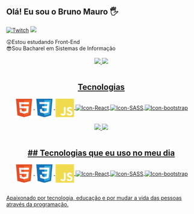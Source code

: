 ## Olá! Eu sou o Bruno Mauro 🖐️

[![Twitch](	https://img.shields.io/badge/Gmail-D14836?style=for-the-badge&logo=gmail&logoColor=white)](https://mailto:brunomtb08@gmail.com)
<a href="https://www.linkedin.com/in/brunosmauro/" target="_blank"><img src="https://img.shields.io/badge/-LinkedIn-%230077B5?style=for-the-badge&logo=linkedin&logoColor=white" target="_blank"></a><br/> 

<div align="left">
  😲Estou estudando Front-End
   <br>
  <!-😊Queria trabalhar com Web Design
    <br> 
  <!-🙄Tenho 18 anos
   <br> 
  😎Sou Bacharel em Sistemas de Informação
  <br><br>
  
  
  <div align="center">
  <a href="https://github.com/ananazario">
  <img height="180em" src="https://github-readme-stats.vercel.app/api?username=anazario&show_icons=true&theme=dracula&include_all_commits=true&count_private=true"/>
  <img height="180em" src="https://github-readme-stats.vercel.app/api/top-langs/?username=ananazario&layout=compact&langs_count=7&theme=dracula"/>
</div>

<div style="display: inline_block" align="center"><br>
<h2 align="center"> Tecnologias </h2>
  <img align="center" alt="Icon-HTML" height="50" width="50" src="https://raw.githubusercontent.com/devicons/devicon/master/icons/html5/html5-original.svg" />
  <img align="center" alt="Icon-CSS" height="50" width="50" src="https://raw.githubusercontent.com/devicons/devicon/master/icons/css3/css3-original.svg" />
  <img align="center" alt="Icon-Javascript" height="50" width="50" src="https://raw.githubusercontent.com/devicons/devicon/master/icons/javascript/javascript-plain.svg" />
  <img align="center" alt="Icon-React" height="50" width="50" src="https://cdn.jsdelivr.net/gh/devicons/devicon/icons/react/react-original.svg" />
  <img align="center" alt="Icon-SASS" height="50" width="50" src="https://cdn.jsdelivr.net/gh/devicons/devicon/icons/sass/sass-original.svg" />
  <img align="center" alt="Icon-bootstrap" height="50" width="50" src="https://cdn.jsdelivr.net/gh/devicons/devicon/icons/bootstrap/bootstrap-original.svg" />
</div>

<br>
  
  
  
  
  <div align="center">
  <a href="https://github.com/brunosmauro">
  <img height="180em" src="https://github-readme-stats.vercel.app/api?username=brunosmauro&show_icons=true&theme=dracula&include_all_commits=true&count_private=true"/>
  <img height="180em" src="https://github-readme-stats.vercel.app/api/top-langs/?username=brunosmauro&layout=compact&langs_count=7&theme=dracula"/>
</div>

<div style="display: inline_block" align="center"><br>
<h2 align="center"> ## Tecnologias que eu uso no meu dia </h2>
  <img align="center" alt="Icon-HTML" height="50" width="50" src="https://raw.githubusercontent.com/devicons/devicon/master/icons/html5/html5-original.svg" />
  <img align="center" alt="Icon-CSS" height="50" width="50" src="https://raw.githubusercontent.com/devicons/devicon/master/icons/css3/css3-original.svg" />
  <img align="center" alt="Icon-Javascript" height="50" width="50" src="https://raw.githubusercontent.com/devicons/devicon/master/icons/javascript/javascript-plain.svg" />
  <img align="center" alt="Icon-React" height="50" width="50" src="https://cdn.jsdelivr.net/gh/devicons/devicon/icons/react/react-original.svg" />
  <img align="center" alt="Icon-SASS" height="50" width="50" src="https://cdn.jsdelivr.net/gh/devicons/devicon/icons/sass/sass-original.svg" />
  <img align="center" alt="Icon-bootstrap" height="50" width="50" src="https://cdn.jsdelivr.net/gh/devicons/devicon/icons/bootstrap/bootstrap-original.svg" />
</div>
    <br/>

Apaixonado por tecnologia, educação e por mudar a vida das pessoas através da programação.
